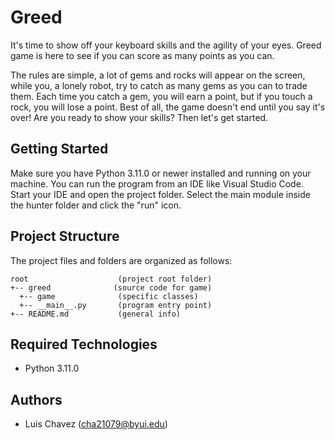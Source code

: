 # Greed
It's time to show off your keyboard skills and the agility of your eyes. Greed game is here to see if you can score as many points as you can.

The rules are simple, a lot of gems and rocks will appear on the screen, while you, a lonely robot, try to catch as many gems as you can to trade them. Each time you catch a gem, you will earn a point, but if you touch a rock, you will lose a point. Best of all, the game doesn't end until you say it's over! Are you ready to show your skills? Then let's get started.

## Getting Started
Make sure you have Python 3.11.0 or newer installed and running on your machine. You can run the program from an IDE like Visual Studio Code. Start your IDE and open the project folder. Select the main module inside the hunter folder and click the "run" icon.


## Project Structure
The project files and folders are organized as follows:
```
root                    (project root folder)
+-- greed              (source code for game)
  +-- game              (specific classes)
  +-- __main__.py       (program entry point)
+-- README.md           (general info)
```

## Required Technologies
* Python 3.11.0

## Authors
* Luis Chavez (cha21079@byui.edu)
